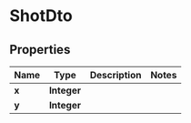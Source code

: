 

# ShotDto


## Properties

| Name | Type | Description | Notes |
|------------ | ------------- | ------------- | -------------|
|**x** | **Integer** |  |  |
|**y** | **Integer** |  |  |



